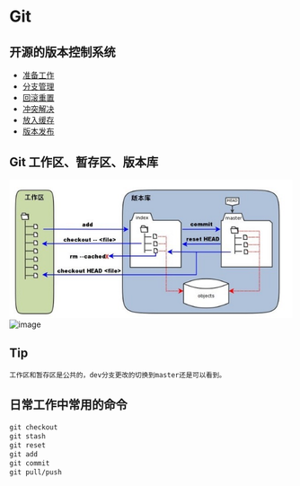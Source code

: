 
# Git   
## 开源的版本控制系统
* [准备工作](ready.md)
* [分支管理](branch.md)
* [回滚重置](reset.md)
* [冲突解决](conflict.md)
* [放入缓存](stash.md)
* [版本发布](relased.md)

## Git 工作区、暂存区、版本库

![image](img/git2.jpeg)
![image](img/git.png=500*500)

## Tip

    工作区和暂存区是公共的，dev分支更改的切换到master还是可以看到。

## 日常工作中常用的命令

    git checkout   
    git stash  
    git reset   
    git add  
    git commit   
    git pull/push